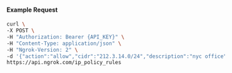 <!-- Code generated for API Clients. DO NOT EDIT. -->

#### Example Request

```bash
curl \
-X POST \
-H "Authorization: Bearer {API_KEY}" \
-H "Content-Type: application/json" \
-H "Ngrok-Version: 2" \
-d '{"action":"allow","cidr":"212.3.14.0/24","description":"nyc office","ip_policy_id":"ipp_2pqg5kgIPlVZ0u7yFNFsO7nMOFj"}' \
https://api.ngrok.com/ip_policy_rules
```
